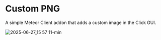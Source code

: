 # Custom PNG

A simple Meteor Client addon that adds a custom image in the Click GUI.

![2025-06-27_15 57 11-min](https://github.com/user-attachments/assets/acad197f-80f8-4b33-ba92-208151297b64)
